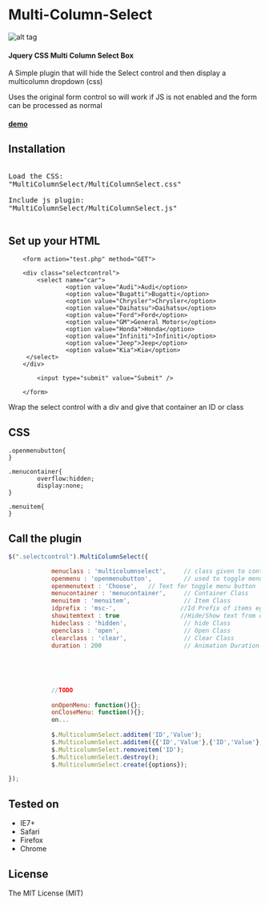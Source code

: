 <h1>Multi-Column-Select</h1>



![alt tag](http://www.djsmith.me/PLUGS/mcs/mcs.jpg)

<h4>Jquery CSS Multi Column Select Box</h4>
<p>A Simple plugin that will hide the Select control and then display a multicolumn dropdown (css)</p>
<p>Uses the original form control so will work if JS is not enabled and the form can be processed as normal</p>
<h4><a href="http://djsmithme.github.io/Multi-Column-Select/">demo</a></h4>

<h2>Installation</h2>

<pre>

Load the CSS:
"MultiColumnSelect/MultiColumnSelect.css"

Include js plugin:
"MultiColumnSelect/MultiColumnSelect.js"

</pre>

<h2>Set up your HTML</h2>

```
    <form action="test.php" method="GET">

    <div class="selectcontrol">
        <select name="car">
                <option value="Audi">Audi</option>
                <option value="Bugatti">Bugatti</option>
                <option value="Chrysler">Chrysler</option>
                <option value="Daihatsu">Daihatsu</option>
                <option value="Ford">Ford</option>
                <option value="GM">General Motors</option>
                <option value="Honda">Honda</option>
                <option value="Infiniti">Infiniti</option>
                <option value="Jeep">Jeep</option>
                <option value="Kia">Kia</option>
     </select>
    </div>
    
        <input type="submit" value="Submit" />
    
    </form>

```
Wrap the select control with a div and give that container an ID or class

<h2>CSS</h2>


```
.openmenubutton{
}

.menucontainer{
        overflow:hidden;            
        display:none;                    
}

.menuitem{
}
```


<h2>Call the plugin</h2>

```javascript
$(".selectcontrol").MultiColumnSelect({

            menuclass : 'multicolumnselect',     // class given to control
            openmenu : 'openmenubutton',         // used to toggle menu open/closed
            openmenutext : 'Choose',   // Text for toggle menu button
            menucontainer : 'menucontainer',     // Container Class
            menuitem : 'menuitem',               // Item Class
            idprefix : 'msc-',                  //Id Prefix of items eg msc-1,msc-2....
			showitemtext : true                 //Hide/Show text from options (if using images)
            hideclass : 'hidden',                // hide Class
            openclass : 'open',                  // Open Class
            clearclass : 'clear',                // Clear Class
            duration : 200                       // Animation Duration
            
           
            
            
            
            //TODO
            
            onOpenMenu: function(){};
            onCloseMenu: function(){};
            on...
            
            $.MulticolumnSelect.additem('ID','Value');
            $.MulticolumnSelect.additem({{'ID','Value'},{'ID','Value'},{'ID','Value'}});
            $.MulticolumnSelect.removeitem('ID');
            $.MulticolumnSelect.destroy();
            $.MulticolumnSelect.create({options});

});
```


<h2>Tested on</h2>
<ul>
<li>IE7+</li>
<li>Safari</li>
<li>Firefox </li>
<li>Chrome</li>
</ul>


<h2>License</h2>

<p>The MIT License (MIT)</p>
